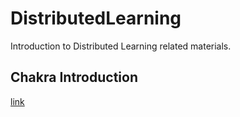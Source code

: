 # DistributedLearning
Introduction to Distributed Learning related materials.

## Chakra Introduction
[link](./Chakra.md)
